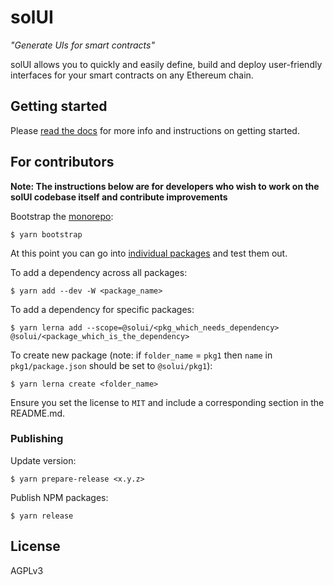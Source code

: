 # solUI

_"Generate UIs for smart contracts"_

solUI allows you to quickly and easily define, build and deploy user-friendly interfaces for your smart contracts on any Ethereum chain.

## Getting started

Please [read the docs](https://solui.dev/docs) for more info and instructions on
getting started.

## For contributors

**Note: The instructions below are for developers who wish to work on the solUI
codebase itself and contribute improvements**

Bootstrap the [monorepo](https://lerna.js.org/):

```shell
$ yarn bootstrap
```

At this point you can go into [individual packages](./packages) and test them out.

To add a dependency across all packages:

```shell
$ yarn add --dev -W <package_name>
```

To add a dependency for specific packages:

```shell
$ yarn lerna add --scope=@solui/<pkg_which_needs_dependency> @solui/<package_which_is_the_dependency>
```

To create new package (note: if `folder_name` = `pkg1` then `name`
  in `pkg1/package.json` should be set to `@solui/pkg1`):

```shell
$ yarn lerna create <folder_name>
```

Ensure you set the license to `MIT` and include a corresponding section in the
README.md.

### Publishing

Update version:

```
$ yarn prepare-release <x.y.z>
```

Publish NPM packages:

```
$ yarn release
```

## License

AGPLv3
